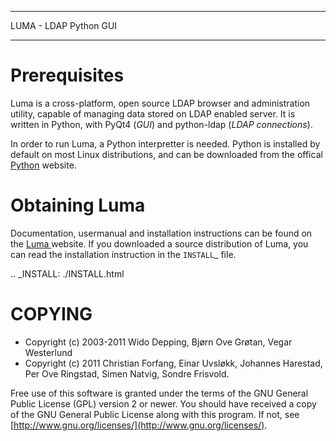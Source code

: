 **************************
 LUMA - LDAP Python GUI 
**************************

# Prerequisites

Luma is a cross-platform, open source LDAP browser and administration utility,
capable of managing data stored on LDAP enabled server. It is written in Python,
with PyQt4 (*GUI*) and python-ldap (*LDAP connections*).

In order to run Luma, a Python interpretter is needed. Python is installed by 
default on most Linux distributions, and can be downloaded from the offical
[Python](https://python.org/) website.


# Obtaining Luma

Documentation, usermanual and installation instructions can be found on the 
[Luma ](https://luma.sf.net/) website. If you downloaded a source distribution of Luma, 
you can read the installation instruction in the `INSTALL`_ file.

.. _INSTALL: ./INSTALL.html

# COPYING

- Copyright (c) 2003-2011 Wido Depping, Bjørn Ove Grøtan, Vegar Westerlund
- Copyright (c) 2011 Christian Forfang, Einar Uvsløkk, Johannes Harestad, Per Ove
Ringstad, Simen Natvig, Sondre Frisvold.

Free use of this software is granted under the terms of the GNU General Public 
License (GPL) version 2 or newer. You should have received a copy of the GNU 
General Public License along with this program. If not, see 
[http://www.gnu.org/licenses/](http://www.gnu.org/licenses/).


